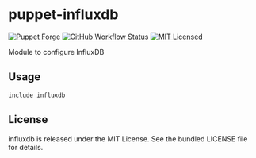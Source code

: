 puppet-influxdb
===========

[![Puppet Forge](https://img.shields.io/puppetforge/v/halyard/influxdb.svg)](https://forge.puppetlabs.com/halyard/influxdb)
[![GitHub Workflow Status](https://img.shields.io/github/workflow/status/halyard/puppet-influxdb/Build)](https://github.com/halyard/puppet-influxdb/actions)
[![MIT Licensed](http://img.shields.io/badge/license-MIT-green.svg?style=flat)](https://tldrlegal.com/license/mit-license)

Module to configure InfluxDB

## Usage

```puppet
include influxdb
```
## License

influxdb is released under the MIT License. See the bundled LICENSE file for details.

